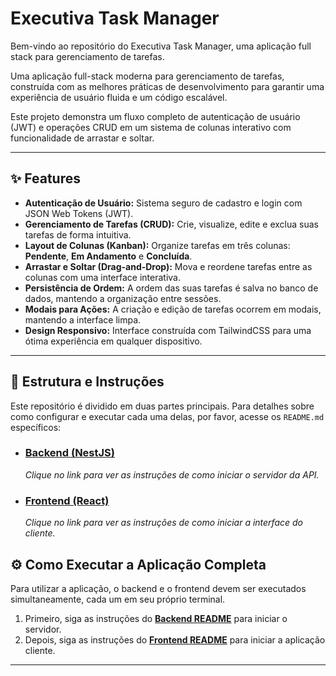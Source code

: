 # Executiva Task Manager

Bem-vindo ao repositório do Executiva Task Manager, uma aplicação full stack para gerenciamento de tarefas.

Uma aplicação full-stack moderna para gerenciamento de tarefas, construída com as melhores práticas de desenvolvimento para garantir uma experiência de usuário fluida e um código escalável.

Este projeto demonstra um fluxo completo de autenticação de usuário (JWT) e operações CRUD em um sistema de colunas interativo com funcionalidade de arrastar e soltar.

---

## ✨ Features

-   **Autenticação de Usuário:** Sistema seguro de cadastro e login com JSON Web Tokens (JWT).
-   **Gerenciamento de Tarefas (CRUD):** Crie, visualize, edite e exclua suas tarefas de forma intuitiva.
-   **Layout de Colunas (Kanban):** Organize tarefas em três colunas: **Pendente**, **Em Andamento** e **Concluída**.
-   **Arrastar e Soltar (Drag-and-Drop):** Mova e reordene tarefas entre as colunas com uma interface interativa.
-   **Persistência de Ordem:** A ordem das suas tarefas é salva no banco de dados, mantendo a organização entre sessões.
-   **Modais para Ações:** A criação e edição de tarefas ocorrem em modais, mantendo a interface limpa.
-   **Design Responsivo:** Interface construída com TailwindCSS para uma ótima experiência em qualquer dispositivo.

---

## 🚀 Estrutura e Instruções

Este repositório é dividido em duas partes principais. Para detalhes sobre como configurar e executar cada uma delas, por favor, acesse os `README.md` específicos:

-   ### [Backend (NestJS)](./backend/README.md)
    *Clique no link para ver as instruções de como iniciar o servidor da API.*

-   ### [Frontend (React)](./frontend/README.md)
    *Clique no link para ver as instruções de como iniciar a interface do cliente.*

## ⚙️ Como Executar a Aplicação Completa

Para utilizar a aplicação, o backend e o frontend devem ser executados simultaneamente, cada um em seu próprio terminal.

1.  Primeiro, siga as instruções do **[Backend README](./backend/README.md)** para iniciar o servidor.
2.  Depois, siga as instruções do **[Frontend README](./frontend/README.md)** para iniciar a aplicação cliente.

---
